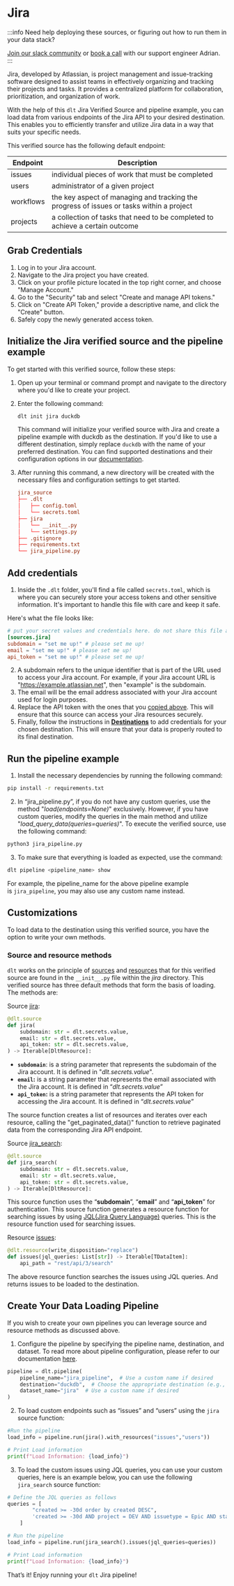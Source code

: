 # Jira

:::info
Need help deploying these sources, or figuring out how to run them in your data stack?

[Join our slack community](https://dlthub-community.slack.com/join/shared_invite/zt-1slox199h-HAE7EQoXmstkP_bTqal65g) or [book a call](https://calendar.app.google/kiLhuMsWKpZUpfho6) with our support engineer Adrian.
:::

Jira, developed by Atlassian, is project management and issue-tracking software designed to assist teams in effectively organizing and tracking their projects and tasks. It provides a centralized platform for collaboration, prioritization, and organization of work.

With the help of this `dlt` Jira Verified Source and pipeline example, you can load data from various endpoints of the Jira API to your desired destination. This enables you to efficiently transfer and utilize Jira data in a way that suits your specific needs.

This verified source has the following default endpoint:

| Endpoint | Description |
| --- | --- |
| issues | individual pieces of work that must be completed |
| users | administrator of a given project |
| workflows | the key aspect of managing and tracking the progress of issues or tasks within a project |
| projects | a collection of tasks that need to be completed to achieve a certain outcome |

## Grab Credentials

1. Log in to your Jira account.
2. Navigate to the Jira project you have created.
3. Click on your profile picture located in the top right corner, and choose "Manage Account."
4. Go to the "Security" tab and select "Create and manage API tokens."
5. Click on "Create API Token," provide a descriptive name, and click the "Create" button.
6. Safely copy the newly generated access token.

## Initialize the Jira verified source and the pipeline example

To get started with this verified source, follow these steps:

1. Open up your terminal or command prompt and navigate to the directory where you'd like to create your project.
2. Enter the following command:

    ```bash
    dlt init jira duckdb
    ```

    This command will initialize your verified source with Jira and create a pipeline example with duckdb as the destination. If you'd like to use a different destination, simply replace `duckdb` with the name of your preferred destination. You can find supported destinations and their configuration options in our [documentation](https://dlthub.com/docs/dlt-ecosystem/destinations).

3. After running this command, a new directory will be created with the necessary files and configuration settings to get started.

    ```toml
    jira_source
    ├── .dlt
    │   ├── config.toml
    │   └── secrets.toml
    ├── jira
    │   └── __init__.py
    │   └── settings.py
    ├── .gitignore
    ├── requirements.txt
    └── jira_pipeline.py
    ```


## **Add credentials**

1. Inside the `.dlt` folder, you'll find a file called `secrets.toml`, which is where you can securely store your access tokens and other sensitive information. It's important to handle this file with care and keep it safe.

Here's what the file looks like:

```toml
# put your secret values and credentials here. do not share this file and do not push it to github
[sources.jira]
subdomain = "set me up!" # please set me up!
email = "set me up!" # please set me up!
api_token = "set me up!" # please set me up!
```

2. A subdomain refers to the unique identifier that is part of the URL used to access your Jira account. For example, if your Jira account URL is "https://example.atlassian.net", then "example" is the subdomain.
3. The email will be the email address associated with your Jira account used for login purposes.
4. Replace the API token with the ones that you [copied above](jira.md#grab-credentials). This will ensure that this source can access your Jira resources securely.
5. Finally, follow the instructions in **[Destinations](https://dlthub.com/docs/dlt-ecosystem/destinations)** to add credentials for your chosen destination. This will ensure that your data is properly routed to its final destination.

## Run the pipeline example

1. Install the necessary dependencies by running the following command:

```bash
pip install -r requirements.txt
```

2. In “jira_pipeline.py”, if you do not have any custom queries, use the method "*load(endpoints=None)*" exclusively. However, if you have custom queries, modify the queries in the main method and utilize "*load_query_data(queries=queries)*". To execute the verified source, use the following command:

```bash
python3 jira_pipeline.py
```

3. To make sure that everything is loaded as expected, use the command:

```bash
dlt pipeline <pipeline_name> show
```

For example, the pipeline_name for the above pipeline example is `jira_pipeline`, you may also use any custom name instead.

## Customizations

To load data to the destination using this verified source, you have the option to write your own methods.

### Source and resource methods

`dlt` works on the principle of [sources](https://dlthub.com/docs/general-usage/source) and [resources](https://dlthub.com/docs/general-usage/resource) that for this verified source are found in the `__init__.py` file within the *jira* directory. This verified source has three default methods that form the basis of loading. The methods are:

Source <u>jira</u>:

```python
@dlt.source
def jira(
    subdomain: str = dlt.secrets.value,
    email: str = dlt.secrets.value,
    api_token: str = dlt.secrets.value,
) -> Iterable[DltResource]:
```

- **`subdomain`**: is a string parameter that represents the subdomain of the Jira account. It is defined in "*dlt.secrets.value*".
- **`email`:** is a string parameter that represents the email associated with the Jira account. It is defined in “*dlt.secrets.value*”
- **`api_token`:** is a string parameter that represents the API token for accessing the Jira account. It is defined in “*dlt.secrets.value*”

The source function creates a list of resources and iterates over each resource, calling the "get_paginated_data()" function to retrieve paginated data from the corresponding Jira API endpoint.

Source <u>jira_search</u>:

```python
@dlt.source
def jira_search(
    subdomain: str = dlt.secrets.value,
    email: str = dlt.secrets.value,
    api_token: str = dlt.secrets.value,
) -> Iterable[DltResource]:
```

This source function uses the “**subdomain**”, “**email**” and “**api_token**” for authentication. This source function generates a resource function for searching issues by using [JQL(Jira Query Language)](https://support.atlassian.com/jira-service-management-cloud/docs/use-advanced-search-with-jira-query-language-jql/) queries. This is the resource function used for searching issues.

Resource <u>issues</u>:

```python
@dlt.resource(write_disposition="replace")
def issues(jql_queries: List[str]) -> Iterable[TDataItem]:
    api_path = "rest/api/3/search"
```

The above resource function searches the issues using JQL queries. And returns issues to be loaded to the destination.

## Create Your Data Loading Pipeline

If you wish to create your own pipelines you can leverage source and resource methods as discussed above.

1. Configure the pipeline by specifying the pipeline name, destination, and dataset. To read more about pipeline configuration, please refer to our documentation [here](https://dlthub.com/docs/general-usage/pipeline).

```python
pipeline = dlt.pipeline(
    pipeline_name="jira_pipeline",  # Use a custom name if desired
    destination="duckdb",  # Choose the appropriate destination (e.g., duckdb, redshift, post)
    dataset_name="jira"  # Use a custom name if desired
)
```

2. To load custom endpoints such as “issues” and “users” using the `jira` source function:

```python
#Run the pipeline
load_info = pipeline.run(jira().with_resources("issues","users"))

# Print Load information
print(f"Load Information: {load_info}")
```

3. To load the custom issues using JQL queries, you can use your custom queries, here is an example below, you can use the following `jira_search` source function:

```python
# Define the JQL queries as follows
queries = [
        "created >= -30d order by created DESC",
        'created >= -30d AND project = DEV AND issuetype = Epic AND status = "In Progress" order by created DESC',
    ]

# Run the pipeline
load_info = pipeline.run(jira_search().issues(jql_queries=queries))

# Print Load information
print(f"Load Information: {load_info}")
```


That’s it! Enjoy running your `dlt` Jira pipeline!
